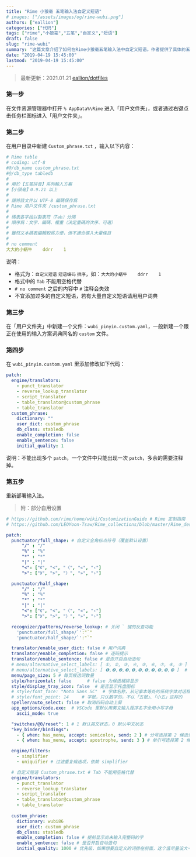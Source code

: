 ```yaml
---
title: "Rime 小狼毫 五笔输入法自定义短语"
# images: ["/assets/images/og/rime-wubi.png"]
authors: ["eallion"]
categories: ["代码"]
tags: ["rime","小狼毫","五笔","自定义","短语"]
draft: false
slug: "rime-wubi"
summary: "这篇文章介绍了如何在Rime小狼毫五笔输入法中自定义短语。作者提供了具体的五个步骤来完成此操作，并包含了最新的更新日期。文章中还提供了代码示例和部分自用设置作为附加内容。"
date: "2019-04-19 15:45:00"
lastmod: "2019-04-19 15:45:00"
---
```


> 最新更新：2021.01.21  [eallion/dotfiles](https://github.com/eallion/dotfiles/tree/windows/Users/eallion/AppData/Roaming/Rime)

### 第一步

在文件资源管理器中打开 `% AppData%\Rime` 进入「用户文件夹」，或者通过右键点击任务栏图标进入「用户文件夹」。

### 第二步

在用户目录中新建 `Custom_phrase.txt` ，输入以下内容：

```yaml
# Rime table
# coding: utf-8
#@/db_name custom_phrase.txt
#@/db_type tabledb
#
# 用於【五笔拼音】系列輸入方案
#【小狼毫】0.9.21 以上
#
# 請將該文件以 UTF-8 編碼保存爲
# Rime 用戶文件夾 /custom_phrase.txt
#
# 碼表各字段以製表符（Tab）分隔
# 順序爲：文字、編碼、權重（決定重碼的次序、可選）
#
# 雖然文本碼表編輯較爲方便，但不適合導入大量條目
#
# no comment
大大的小蜗牛    ddrr    1
```

说明：

- 格式为：`自定义短语` `短语编码` `排序`，如：`大大的小蜗牛    ddrr    1`
- 格式中的 `Tab` 不能用空格代替
- `# no comment` 之后的内容中 `#` 注释会失效
- 不宜添加过多的自定义短语，若有大量自定义短语请用用户词典

### 第三步

在「用户文件夹」中新建一个文件：`wubi_pinyin.custom.yaml`，一般新建一个跟正在使用的输入方案词典同名的 `custom` 文件。

### 第四步

在 `wubi_pinyin.custom.yaml` 里添加修改如下代码：

```yaml
patch:
  engine/translators:
    - punct_translator
    - reverse_lookup_translator
    - script_translator
    - table_translator@custom_phrase
    - table_translator
  custom_phrase:
    dictionary: ""
    user_dict: custom_phrase
    db_class: stabledb
    enable_completion: false
    enable_sentence: false
    initial_quality: 1
```

说明：不能出现多个 `patch`，一个文件中只能出现一次 `patch`，多余的需要注释掉。

### 第五步

重新部署输入法。

> 附：部分自用设置

```yaml
# https://github.com/rime/home/wiki/CustomizationGuide # Rime 定制指南
# https://github.com/LEOYoon-Tsaw/Rime_collections/blob/master/Rime_description.md # Schema.yaml 详解

patch:
  punctuator/full_shape: # 自定义全角标点符号（覆盖默认设置）
      "/" : "/"
      "%" : "%"
      "*" : "*"
      "|" : "|"
      "<": ["《", "<", "〈", "«", "‹"]
      ">": ["》", ">", "〉", "»", "›"]

  punctuator/half_shape:
      "/" : "/"
      "%" : "%"
      "*" : "*"
      "|" : "|"
      "<": ["《", "<", "〈", "«", "‹"]
      ">": ["》", ">", "〉", "»", "›"]

  recognizer/patterns/reverse_lookup: # 关闭 ` 键的反查功能
    'punctuator/full_shape/`':"`"
    'punctuator/half_shape/`':"`"

  translator/enable_user_dict: false # 用户词典
  translator/enable_completion: false # 逐码提示
  translator/enable_sentence: false # 是否开启自动造句
  # menu/alternative_select_labels: [ ①, ②, ③, ④, ⑤, ⑥, ⑦, ⑧, ⑨ ]  # 修改候选標籤
  # menu/alternative_select_labels: [ ❶,❷,❷,❸,❹,❺,❻,❼,❽,❾,❿ ]  # 修改候选標籤
  menu/page_size: 5 # 每页候选词数量
  style/horizontal: false      # false 为候选横排显示
  style/display_tray_icon: false  # 是否显示托盘图标
  # style/font_face: "Noto Sans SC"  # 字体名称，从记事本等处的系统字体对话框里能看到
  # style/font_point: 14     # 字號，只认数字的，不认「五號」、「小五」这样的
  speller/auto_select: false # 取消四码自动上屏
  app_options/code.exe:  # VSCode 里默认用英文输入程序名字全用小写字母
    ascii_mode: true

  "switches/@0/reset": 1 # 1 默认英文状态，0 默认中文状态
  "key_binder/bindings":
    - { when: has_menu, accept: semicolon, send: 2 } # 分号选择第 2 候选词
    - { when: has_menu, accept: apostrophe, send: 3 } # 单引号选择第 2 候选词

  engine/filters:
    - simplifier
    - uniquifier # 过滤重复候选项，依赖 simplifier

  # 自定义短语 Custom_phrase.txt # Tab 不能用空格代替
  engine/translators:
    - punct_translator
    - reverse_lookup_translator
    - script_translator
    - table_translator@custom_phrase
    - table_translator
    
  custom_phrase:
    dictionary: wubi86
    user_dict: custom_phrase
    db_class: stabledb
    enable_completion: false # 提前显示尚未输入完整码的字
    enable_sentence: false # 是否开启自动造句
    initial_quality: 1000 # 优先级，如果想要自定义的词排在前面，这个值尽量设大一点
```
